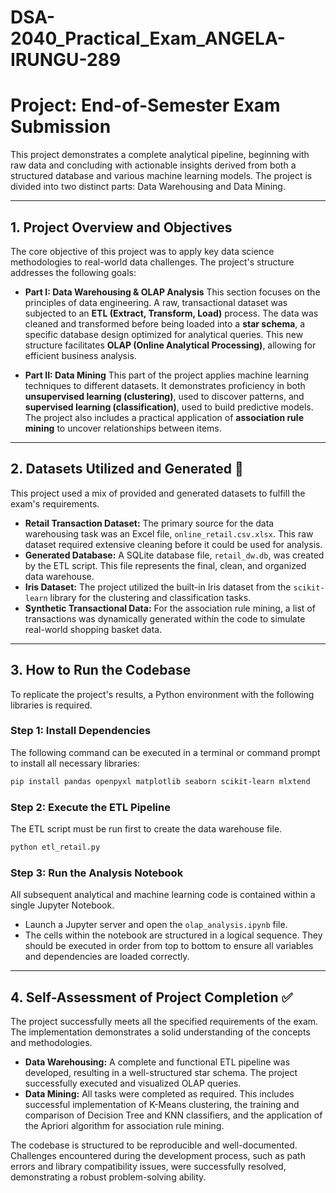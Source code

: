 # DSA-2040_Practical_Exam_ANGELA-IRUNGU-289
# Project: End-of-Semester Exam Submission 

This project demonstrates a complete analytical pipeline, beginning with raw data and concluding with actionable insights derived from both a structured database and various machine learning models. The project is divided into two distinct parts: Data Warehousing and Data Mining.

-----

## 1\. Project Overview and Objectives 

The core objective of this project was to apply key data science methodologies to real-world data challenges. The project's structure addresses the following goals:

  * **Part I: Data Warehousing & OLAP Analysis** 
    This section focuses on the principles of data engineering. A raw, transactional dataset was subjected to an **ETL (Extract, Transform, Load)** process. The data was cleaned and transformed before being loaded into a **star schema**, a specific database design optimized for analytical queries. This new structure facilitates **OLAP (Online Analytical Processing)**, allowing for efficient business analysis.

  * **Part II: Data Mining** 
    This part of the project applies machine learning techniques to different datasets. It demonstrates proficiency in both **unsupervised learning (clustering)**, used to discover patterns, and **supervised learning (classification)**, used to build predictive models. The project also includes a practical application of **association rule mining** to uncover relationships between items.

-----

## 2\. Datasets Utilized and Generated 📂

This project used a mix of provided and generated datasets to fulfill the exam's requirements.

  * **Retail Transaction Dataset:** The primary source for the data warehousing task was an Excel file, `online_retail.csv.xlsx`. This raw dataset required extensive cleaning before it could be used for analysis.
  * **Generated Database:** A SQLite database file, `retail_dw.db`, was created by the ETL script. This file represents the final, clean, and organized data warehouse.
  * **Iris Dataset:** The project utilized the built-in Iris dataset from the `scikit-learn` library for the clustering and classification tasks.
  * **Synthetic Transactional Data:** For the association rule mining, a list of transactions was dynamically generated within the code to simulate real-world shopping basket data.

-----

## 3\. How to Run the Codebase 

To replicate the project's results, a Python environment with the following libraries is required.

### Step 1: Install Dependencies

The following command can be executed in a terminal or command prompt to install all necessary libraries:

```bash
pip install pandas openpyxl matplotlib seaborn scikit-learn mlxtend
```

### Step 2: Execute the ETL Pipeline

The ETL script must be run first to create the data warehouse file.

```bash
python etl_retail.py
```

### Step 3: Run the Analysis Notebook

All subsequent analytical and machine learning code is contained within a single Jupyter Notebook.

  * Launch a Jupyter server and open the `olap_analysis.ipynb` file.
  * The cells within the notebook are structured in a logical sequence. They should be executed in order from top to bottom to ensure all variables and dependencies are loaded correctly.

-----

## 4\. Self-Assessment of Project Completion ✅

The project successfully meets all the specified requirements of the exam. The implementation demonstrates a solid understanding of the concepts and methodologies.

  * **Data Warehousing:** A complete and functional ETL pipeline was developed, resulting in a well-structured star schema. The project successfully executed and visualized OLAP queries.
  * **Data Mining:** All tasks were completed as required. This includes successful implementation of K-Means clustering, the training and comparison of Decision Tree and KNN classifiers, and the application of the Apriori algorithm for association rule mining.

The codebase is structured to be reproducible and well-documented. Challenges encountered during the development process, such as path errors and library compatibility issues, were successfully resolved, demonstrating a robust problem-solving ability.

